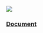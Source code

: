 [![](https://jitpack.io/v/leyan95/pocket.svg)](https://jitpack.io/#leyan95/pocket)
### [Document](https://www.yuque.com/shusheng/suibqb)
